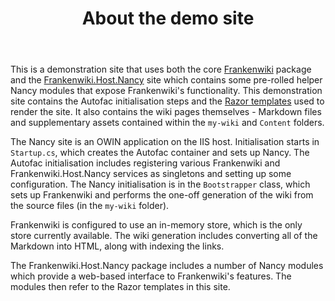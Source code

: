 ﻿---
title: About the demo site
categories: about, nancy, owin, iis
---

This is a demonstration site that uses both the core 
[Frankenwiki](https://www.nuget.org/packages/frankenwiki/) package and the 
[Frankenwiki.Host.Nancy](https://www.nuget.org/packages/frankenwiki.host.nancy/) 
site which contains some pre-rolled helper Nancy modules
that expose Frankenwiki's functionality. This demonstration site contains the Autofac
initialisation steps and the [Razor templates](/wiki/customising-the-demo-site) 
used to render the site. It also contains the
wiki pages themselves - Markdown files and supplementary assets contained within the
`my-wiki` and `Content` folders.

The Nancy site is an OWIN application on the IIS host. Initialisation starts in `Startup.cs`,
which creates the Autofac container and sets up Nancy. The Autofac initialisation includes
registering various Frankenwiki and Frankenwiki.Host.Nancy services as singletons and setting
up some configuration. The Nancy initialisation is in the `Bootstrapper` class, which sets up 
Frankenwiki and performs the one-off generation of the wiki from the source files (in the 
`my-wiki` folder).

Frankenwiki is configured to use an in-memory store, which is the only store currently 
available. The wiki generation includes converting all of the Markdown into HTML, along with
indexing the links.

The Frankenwiki.Host.Nancy package includes a number of Nancy modules which provide a web-based
interface to Frankenwiki's features. The modules then refer to the Razor templates in this site.

